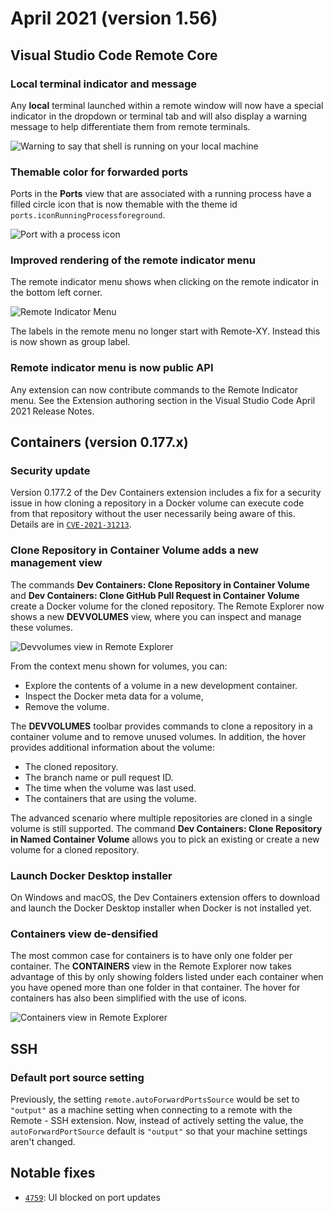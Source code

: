 # April 2021 (version 1.56)

## Visual Studio Code Remote Core

### Local terminal indicator and message

Any **local** terminal launched within a remote window will now have a special
indicator in the dropdown or terminal tab and will also display a warning
message to help differentiate them from remote terminals.

![`Warning to say that shell is running on your local machine`](images/1_56/local_terminals.png)

### Themable color for forwarded ports

Ports in the **Ports** view that are associated with a running process have a
filled circle icon that is now themable with the theme id
`ports.iconRunningProcessforeground`.

![`Port with a process icon`](images/1_56/ports-view-running-icon.png)

### Improved rendering of the remote indicator menu

The remote indicator menu shows when clicking on the remote indicator in the
bottom left corner.

![`Remote Indicator Menu`](images/1_56/remote-indicator-menu.png)

The labels in the remote menu no longer start with Remote-XY. Instead this is
now shown as group label.

### Remote indicator menu is now public API

Any extension can now contribute commands to the Remote Indicator menu. See the
Extension authoring section in the Visual Studio Code April 2021 Release Notes.

## Containers (version 0.177.x)

### Security update

Version 0.177.2 of the Dev Containers extension includes a fix for a security
issue in how cloning a repository in a Docker volume can execute code from that
repository without the user necessarily being aware of this. Details are in
[`CVE-2021-31213`](https://msrc.microsoft.com/update-guide/vulnerability/CVE-2021-31213).

### Clone Repository in Container Volume adds a new management view

The commands **Dev Containers: Clone Repository in Container Volume** and **Dev
Containers: Clone GitHub Pull Request in Container Volume** create a Docker
volume for the cloned repository. The Remote Explorer now shows a new
**DEVVOLUMES** view, where you can inspect and manage these volumes.

![`Devvolumes view in Remote Explorer`](images/1_56/devvolumes-view.png)

From the context menu shown for volumes, you can:

- Explore the contents of a volume in a new development container.
- Inspect the Docker meta data for a volume,
- Remove the volume.

The **DEVVOLUMES** toolbar provides commands to clone a repository in a
container volume and to remove unused volumes. In addition, the hover provides
additional information about the volume:

- The cloned repository.
- The branch name or pull request ID.
- The time when the volume was last used.
- The containers that are using the volume.

The advanced scenario where multiple repositories are cloned in a single volume
is still supported. The command **Dev Containers: Clone Repository in Named
Container Volume** allows you to pick an existing or create a new volume for a
cloned repository.

### Launch Docker Desktop installer

On Windows and macOS, the Dev Containers extension offers to download and launch
the Docker Desktop installer when Docker is not installed yet.

### Containers view de-densified

The most common case for containers is to have only one folder per container.
The **CONTAINERS** view in the Remote Explorer now takes advantage of this by
only showing folders listed under each container when you have opened more than
one folder in that container. The hover for containers has also been simplified
with the use of icons.

![`Containers view in Remote Explorer`](images/1_56/containers-view.png)

## SSH

### Default port source setting

Previously, the setting `remote.autoForwardPortsSource` would be set to
`"output"` as a machine setting when connecting to a remote with the Remote -
SSH extension. Now, instead of actively setting the value, the
`autoForwardPortSource` default is `"output"` so that your machine settings
aren't changed.

## Notable fixes

- [`4759`](https://github.com/microsoft/vscode-remote-release/issues/4759): UI
  blocked on port updates
